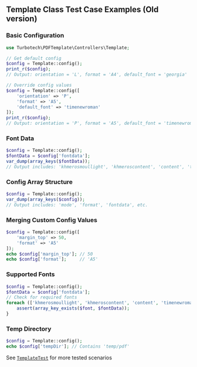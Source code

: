 ## Template Class Test Case Examples (Old version)

### Basic Configuration

```php
use Turbotech\PDFTemplate\Controllers\Template;

// Get default config
$config = Template::config();
print_r($config);
// Output: orientation = 'L', format = 'A4', default_font = 'georgia'

// Override config values
$config = Template::config([
    'orientation' => 'P',
    'format' => 'A5',
    'default_font' => 'timenewroman'
]);
print_r($config);
// Output: orientation = 'P', format = 'A5', default_font = 'timenewroman'
```

### Font Data

```php
$config = Template::config();
$fontData = $config['fontdata'];
var_dump(array_keys($fontData));
// Output includes: 'khmerosmoullight', 'khmeroscontent', 'content', 'timenewroman', 'ttstandinvoice'
```

### Config Array Structure

```php
$config = Template::config();
var_dump(array_keys($config));
// Output includes: 'mode', 'format', 'fontdata', etc.
```

### Merging Custom Config Values

```php
$config = Template::config([
    'margin_top' => 50,
    'format' => 'A5'
]);
echo $config['margin_top']; // 50
echo $config['format'];     // 'A5'
```

### Supported Fonts

```php
$config = Template::config();
$fontData = $config['fontdata'];
// Check for required fonts
foreach (['khmerosmoullight', 'khmeroscontent', 'content', 'timenewroman', 'ttstandinvoice'] as $font) {
    assert(array_key_exists($font, $fontData));
}
```

### Temp Directory

```php
$config = Template::config();
echo $config['tempDir']; // Contains 'temp/pdf'
```

See [`TemplateTest`](../tests/Unit/TemplateTest.php) for more tested scenarios